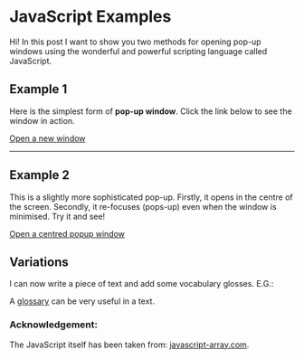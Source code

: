 # JavaScript Examples

<p>Hi! In this post I want to show you two methods for opening pop-up windows using the wonderful and powerful scripting language called JavaScript.</p>

## Example 1

<p>Here is the simplest form of <b>pop-up window</b>. Click the link below to see the window in action.</p>
<a href="javascript:void(0)" onclick="window.open('http://www.webdevelopersnotes.com/tutorials/javascript/creating_opening_new_window_pop_ups_javascript.php3','welcome','width=500,height=200,scrollbars=1')">Open a new window</a><br>
<hr>

## Example 2
<p>This is a slightly more sophisticated pop-up. Firstly, it opens in the centre of the screen. Secondly, it re-focuses (pops-up) even when the window is minimised. Try it and see!</p>

<script>

function popup_special(url)
{
var width  = screen.width/2; 
var height = screen.height/2; 
var left   = (screen.width  - width)/2; var top    = (screen.height - height)/2; 
var params = 'width='+width+', height='+height; params += ', top='+top+', left='+left; 
params += ', directories=no'; params += ', location=no'; params += ', menubar=no'; 
params += ', resizable=no'; params += ', scrollbars=no'; params += ', status=no'; 
params += ', toolbar=no';
newwin=window.open(url,'windowname5', params); 
if (window.focus) {
newwin.focus()
} 
return false;
}
</script>
<p>
<a href="javascript: void(0)" onclick="popup_special('http://en.wikipedia.org/wiki/JavaScript')">Open a centred popup window</a><br>
</p>

## Variations

<p>I can now write a piece of text and add some vocabulary glosses. E.G.:</p> 
<p>A <a href="javascript: void(0)" onclick="popup_special('http://wordnetweb.princeton.edu/perl/webwn?s=glossary')">glossary</a> can be very useful in a text.</p>

### Acknowledgement:
<p>The JavaScript itself has been taken from: <a href="http://javascript-array.com/scripts/window_open/" target="_blank" ,="">javascript-array.com</a>.</p>
